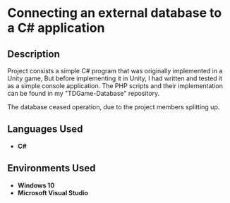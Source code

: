 <h1>Connecting an external database to a C# application</h1>

 <!--### [YouTube Demonstration](https://youtu.be/7eJexJVCqJo)-->

<h2>Description</h2>
Project consists a simple C# program that was originally implemented in a Unity game, But before implementing it in Unity, I had written and tested it as a simple console application. The PHP scripts and their implementation can be found in my "TDGame-Database" repository.

The database ceased operation, due to the project members splitting up.
<br />


<h2>Languages Used</h2>

- <b>C#</b> 

<h2>Environments Used </h2>

- <b>Windows 10</b>
- <b>Microsoft Visual Studio</b>



<!--<p align="center">
Launch the utility: <br/>
<img src="https://i.imgur.com/62TgaWL.png" height="80%" width="80%" alt="Disk Sanitization Steps"/>
<br />
<br />
Select the disk:  <br/>
<img src="https://i.imgur.com/tcTyMUE.png" height="80%" width="80%" alt="Disk Sanitization Steps"/>
<br />
<br />
-->

<!--
 ```diff
- text in red
+ text in green
! text in orange
# text in gray
@@ text in purple (and bold)@@
```
--!>
